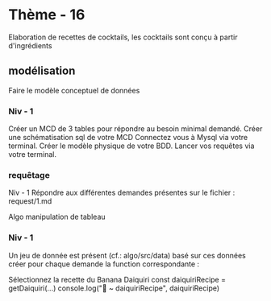 # Thème - 16
Elaboration de recettes de cocktails, les cocktails sont conçu à partir d'ingrédients

## modélisation
Faire le modèle conceptuel de données

### Niv - 1
Créer un MCD de 3 tables pour répondre au besoin minimal demandé. Créer une schématisation sql de votre MCD Connectez vous à Mysql via votre terminal. Créer le modèle physique de votre BDD. Lancer vos requêtes via votre terminal.

### requêtage
Niv - 1
Répondre aux différentes demandes présentes sur le fichier : request/1.md

Algo
manipulation de tableau

### Niv - 1
Un jeu de donnée est présent (cf.: algo/src/data) basé sur ces données créer pour chaque demande la function correspondante :

Sélectionnez la recette du Banana Daiquiri
const daiquiriRecipe = getDaiquiri(...)
console.log("🚀 ~ daiquiriRecipe", daiquiriRecipe)
